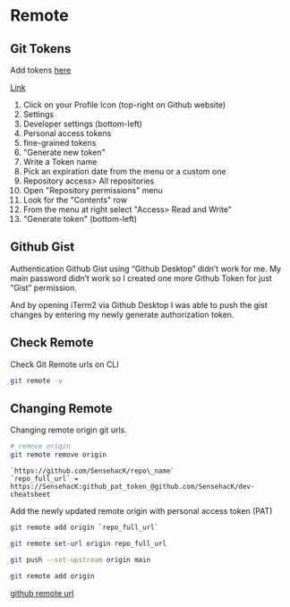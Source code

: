 # Remote

## Git Tokens

Add tokens [here](https://github.com/settings/tokens)

[Link](https://help.github.com/en/github/authenticating-to-github/creating-a-personal-access-token-for-the-command-line)

1. Click on your Profile Icon (top-right on Github website)
2. Settings
3. Developer settings (bottom-left)
4. Personal access tokens
5. fine-grained tokens
6. "Generate new token"
7. Write a Token name
8. Pick an expiration date from the menu or a custom one
9. Repository access> All repositories
10. Open "Repository permissions" menu
11. Look for the "Contents" row
12. From the menu at right select "Access> Read and Write"
13. "Generate token" (bottom-left)



## Github Gist

Authentication Github Gist using “Github Desktop” didn’t work for me. My main password didn’t work so I created one more Github Token for just “Gist” permission.

And by opening iTerm2 via Github Desktop I was able to push the gist changes by entering my newly generate authorization token.

## Check Remote

Check Git Remote urls on CLI

```sh
git remote -v
```

## Changing Remote

Changing remote origin git urls.

```sh
# remove origin
git remote remove origin
```

```config
`https://github.com/SensehacK/repo\_name`
`repo_full_url` = https://SensehacK:github_pat_token_@github.com/SensehacK/dev-cheatsheet
```
Add the newly updated remote origin with personal access token (PAT)
```sh
git remote add origin `repo_full_url`
```

```sh
git remote set-url origin repo_full_url

git push --set-upstream origin main

git remote add origin 
```

[github remote url](https://help.github.com/en/github/using-git/changing-a-remotes-url)
